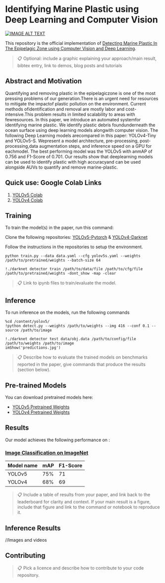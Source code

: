 # Identifying Marine Plastic using Deep Learning and Computer Vision

[![IMAGE ALT TEXT](http://img.youtube.com/vi/rlgrTBghAYQ/0.jpg)](https://www.youtube.com/watch?v=rlgrTBghAYQ "Video Title")


This repository is the official implementation of [Detecting Marine Plastic In The Epipelagic Zone using Computer Vision and Deep Learning](https://arxiv.org/abs/2030.12345). 

>📋  Optional: include a graphic explaining your approach/main result, bibtex entry, link to demos, blog posts and tutorials

## Abstract and Motivation

Quantifying  and  removing  plastic  in  the  epipelagiczone  is  one  of  the  most  pressing  problems  of  our  generation.There  is  an  urgent  need  for  resources  to  mitigate  the  impactof  plastic  pollution  on  the  environment.  Current  methods  ofidentification  and  removal  are  mostly  labor  and  cost-intensive.This  problem  results  in  limited  scalability  to  areas  with  fewresources.  In  this  paper,  we  introduce  an  automated  systemfor  identifying  marine  plastic.  We  identify  plastic  debris  foundunderneath  the  ocean  surface  using  deep  learning  models  alongwith  computer  vision.  The  following  Deep  Learning  models  arecompared  in  this  paper:  YOLOv4-Tiny  and  YOLOv5-S.  Wepresent  a  model  architecture,  pre-processing,  post-processing,data augmentation steps, and inference speed on a GPU for eachmodel.  The  best  performing  model  was  the  YOLOv5  with  anmAP of 0.756 and F1-Score of 0.701. Our results show that deeplearning models can be used to identify plastic with high accuracyand can be used alongside AUVs to quantify and remove marine-plastic.

## Quick use: Google Colab Links

1. [YOLOv5 Colab]()
2. [YOLOv4 Colab]()



## Training

To train the model(s) in the paper, run this command:

Clone the following repositories: [YOLOv5-Pytorch](https://github.com/ultralytics/yolov5) & [YOLOv4-Darknet](https://github.com/AlexeyAB/darknet)

Follow the instructions in the repositories to setup the environment.

```train YOLOv5
python train.py --data data.yaml --cfg yolov5s.yaml --weights /path/to/pretrained/weights --batch-size 64
```

```train yolov4
!./darknet detector train /path/to/data/file /path/to/cfg/file /path/to/pretrained/weights -dont_show -map -clear
```



>📋  Link to ipynb files to train/evaluate the model.

## Inference

To run inference on the models, run the following commands

```Inference YOLOv5
%cd /content/yolov5/
!python detect.py --weights /path/to/weights --img 416 --conf 0.1 --source /path/to/image
```

```Inference YOLOv4
!./darknet detector test data/obj.data /path/to/config/file /path/to/weights /path/to/image
imShow('predictions.jpg')
```

>📋  Describe how to evaluate the trained models on benchmarks reported in the paper, give commands that produce the results (section below).

## Pre-trained Models

You can download pretrained models here:

- [YOLOv5 Pretrained Weights](https://drive.google.com/mymodel.pth) 
- [YOLOv4 Pretrained Weights](https://drive.google.com/mymodel.pth)


## Results

Our model achieves the following performance on :

### [Image Classification on ImageNet](https://paperswithcode.com/sota/image-classification-on-imagenet)

| Model name | mAP  | F1-Score |
| ---------- | ---- | -------- |
| YOLOv5     | 75%  | 71       |
| YOLOv4     | 68%  | 69       |

>📋  Include a table of results from your paper, and link back to the leaderboard for clarity and context. If your main result is a figure, include that figure and link to the command or notebook to reproduce it. 

## Inference Results

//Images and videos

## Contributing

>📋  Pick a licence and describe how to contribute to your code repository. 
